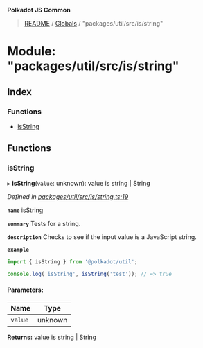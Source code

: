 **Polkadot JS Common**

> [README](../README.md) / [Globals](../globals.md) / "packages/util/src/is/string"

# Module: "packages/util/src/is/string"

## Index

### Functions

* [isString](_packages_util_src_is_string_.md#isstring)

## Functions

### isString

▸ **isString**(`value`: unknown): value is string \| String

*Defined in [packages/util/src/is/string.ts:19](https://github.com/polkadot-js/common/blob/c366e637/packages/util/src/is/string.ts#L19)*

**`name`** isString

**`summary`** Tests for a string.

**`description`** 
Checks to see if the input value is a JavaScript string.

**`example`** 
<BR>

```javascript
import { isString } from '@polkadot/util';

console.log('isString', isString('test')); // => true
```

#### Parameters:

Name | Type |
------ | ------ |
`value` | unknown |

**Returns:** value is string \| String
